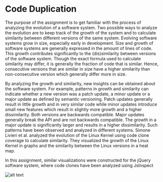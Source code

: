 # Code Duplication
The purpose of the assignment is to get familiar with the process of analyzing the evolution of a software system. Two possible ways to analyze the evolution are to keep track of the growth of the system and to calculate similarity between different versions of the same system. Evolving software systems grow in size, especially early in development. Size and growth of software systems are generally expressed in the amount of lines of code. This growth contributes significantly to the (dis)similarity between versions of the software system. Though the exact formula used to calculate similarity may differ, it is generally the fraction of code that is similar. Hence, consecutive versions that are similar in size have a higher similarity than non-consecutive version which generally differ more in size.

By analyzing the growth and similarity, new insights can be obtained about the software system. For example, patterns in growth and similarity can indicate whether a new version was a patch update, a minor update or a major update as defined by semantic versioning. Patch updates generally result in little growth and in very similar code while minor updates introduce small new features which result in slightly more growth and a higher dissimilarity. Both versions are backwards compatible. Major updates generally break the API and are not backwards compatible. The growth in a major update is significantly larger and results in a higher dissimilarity. Such patterns have been observed and analyzed in different systems. Simone Livieri et al. analyzed the evolution of the Linux Kernel using code clone coverage to calculate similarity. They visualized the growth of the Linux Kernel in graphs and the similarity between the Linux versions in a heat map.

In this assignment, similar visualizations were constructed for the jQuery software system, where code clones have been analyzed using JsInspect

![alt text](https://github.com/LeonVitanos/code-duplication/blob/main/output-heatmap.png?raw=true)
